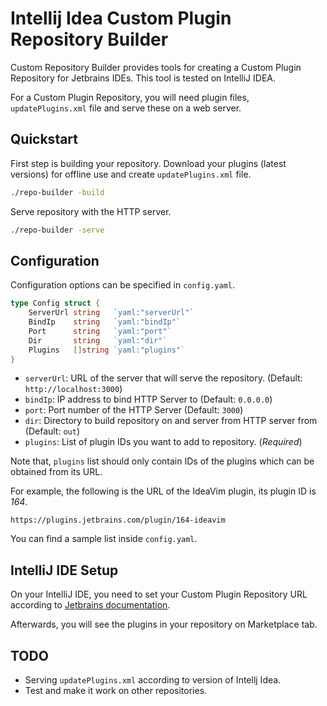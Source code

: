 # Intellij Idea Custom Plugin Repository Builder

Custom Repository Builder provides tools for creating a Custom Plugin Repository for Jetbrains IDEs. This tool is tested on IntelliJ IDEA.

For a Custom Plugin Repository, you will need plugin files, `updatePlugins.xml` file and serve these on a web server.

## Quickstart

First step is building your repository. Download your plugins (latest versions) for offline use and create `updatePlugins.xml` file.

```sh
./repo-builder -build
```

Serve repository with the HTTP server.

```sh
./repo-builder -serve
```

## Configuration

Configuration options can be specified in `config.yaml`.

```go
type Config struct {
	ServerUrl string   `yaml:"serverUrl"`
	BindIp    string   `yaml:"bindIp"`
	Port      string   `yaml:"port"`
	Dir       string   `yaml:"dir"`
	Plugins   []string `yaml:"plugins"`
}
```

- `serverUrl`: URL of the server that will serve the repository. (Default: `http://localhost:3000`)
- `bindIp`: IP address to bind HTTP Server to (Default: `0.0.0.0`)
- `port`: Port number of the HTTP Server (Default: `3000`)
- `dir`: Directory to build repository on and server from HTTP server from (Default: `out`)
- `plugins`: List of plugin IDs you want to add to repository. (*Required*)


Note that, `plugins` list should only contain IDs of the plugins which can be obtained from its URL.

For example, the following is the URL of the IdeaVim plugin, its plugin ID is *164*.

```
https://plugins.jetbrains.com/plugin/164-ideavim
```

You can find a sample list inside `config.yaml`.


## IntelliJ IDE Setup

On your IntelliJ IDE, you need to set your Custom Plugin Repository URL according to [Jetbrains documentation](https://www.jetbrains.com/help/idea/managing-plugins.html#repos).

Afterwards, you will see the plugins in your repository on Marketplace tab.


## TODO

- Serving `updatePlugins.xml` according to version of Intellj Idea.
- Test and make it work on other repositories.
